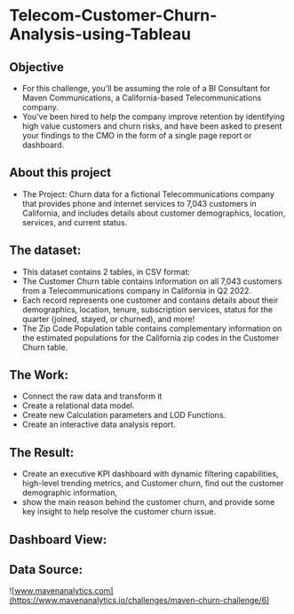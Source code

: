 # Telecom-Customer-Churn-Analysis-using-Tableau

## Objective
- For this challenge, you'll be assuming the role of a BI Consultant for Maven Communications, a California-based Telecommunications company.
- You've been hired to help the company improve retention by identifying high value customers and churn risks, and have been asked to present your findings to the CMO in the form of a single page report or dashboard.

## About this project
- The Project: Churn data for a fictional Telecommunications company that provides phone and internet services to 7,043 customers in California, and includes details about customer demographics, location, services, and current status.

## The dataset:

- This dataset contains 2 tables, in CSV format:
- The Customer Churn table contains information on all 7,043 customers from a Telecommunications company in California in Q2 2022.
- Each record represents one customer and contains details about their demographics, location, tenure, subscription services, status for the quarter (joined, stayed, or churned), and more!
- The Zip Code Population table contains complementary information on the estimated populations for the California zip codes in the Customer Churn table.

## The Work:

- Connect the raw data and transform it
- Create a relational data model.
- Create new Calculation parameters and LOD Functions.
- Create an interactive data analysis report.

## The Result: 
- Create an executive KPI dashboard with dynamic filtering capabilities, high-level trending metrics, and Customer churn, find out the customer demographic information,
- show the main reason behind the customer churn, and provide some key insight to help resolve the customer churn issue.

## Dashboard View:

## Data Source:
![www.mavenanalytics.com](https://www.mavenanalytics.io/challenges/maven-churn-challenge/6)
